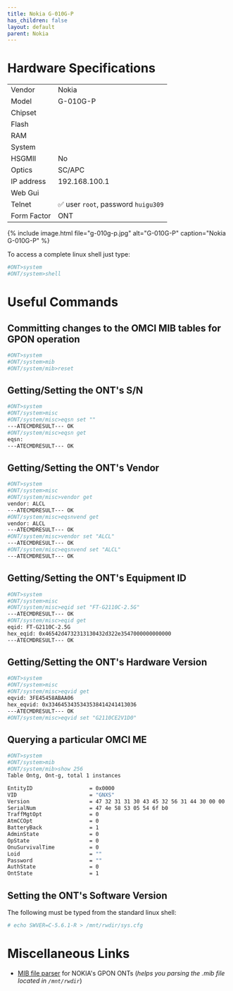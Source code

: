 ```yaml
---
title: Nokia G-010G-P
has_children: false
layout: default
parent: Nokia
---
```


# Hardware Specifications

|             |          |
| ----------- | -------- |
| Vendor      | Nokia    |
| Model       | G-010G-P |
| Chipset     |          |
| Flash       |          |
| RAM         |          |
| System      |          |
| HSGMII      | No       |
| Optics      | SC/APC   |
| IP address  | 192.168.100.1 |
| Web Gui     |          |
| Telnet      | ✅ user `root`, password `huigu309` |
| Form Factor | ONT      |

{% include image.html file="g-010g-p.jpg"  alt="G-010G-P" caption="Nokia G-010G-P" %}

To access a complete linux shell just type:
```sh
#ONT>system
#ONT/system>shell
```

# Useful Commands

## Committing changes to the OMCI MIB tables for GPON operation
```sh
#ONT>system
#ONT/system>mib
#ONT/system/mib>reset
```

## Getting/Setting the ONT's S/N
```sh
#ONT>system
#ONT/system>misc
#ONT/system/misc>eqsn set ""
---ATECMDRESULT--- OK
#ONT/system/misc>eqsn get
eqsn: 
---ATECMDRESULT--- OK
```

## Getting/Setting the ONT's Vendor
```sh
#ONT>system
#ONT/system>misc
#ONT/system/misc>vendor get
vendor: ALCL
---ATECMDRESULT--- OK
#ONT/system/misc>eqsnvend get
vendor: ALCL
---ATECMDRESULT--- OK
#ONT/system/misc>vendor set "ALCL"
---ATECMDRESULT--- OK
#ONT/system/misc>eqsnvend set "ALCL"
---ATECMDRESULT--- OK

```

## Getting/Setting the ONT's Equipment ID
```sh
#ONT>system
#ONT/system>misc
#ONT/system/misc>eqid set "FT-G2110C-2.5G"
---ATECMDRESULT--- OK
#ONT/system/misc>eqid get
eqid: FT-G2110C-2.5G
hex_eqid: 0x46542d4732313130432d322e3547000000000000
---ATECMDRESULT--- OK
```

## Getting/Setting the ONT's Hardware Version
```sh
#ONT>system
#ONT/system>misc
#ONT/system/misc>eqvid get
eqvid: 3FE45458ABAA06
hex_eqvid: 0x3346453435343538414241413036
---ATECMDRESULT--- OK
#ONT/system/misc>eqvid set "G2110CE2V1D0"
```

## Querying a particular OMCI ME
```sh
#ONT>system
#ONT/system>mib
#ONT/system/mib>show 256
Table Ontg, Ont-g, total 1 instances

EntityID                  = 0x0000
VID                       = "GNXS"
Version                   = 47 32 31 31 30 43 45 32 56 31 44 30 00 00
SerialNum                 = 47 4e 58 53 05 54 6f b0
TraffMgtOpt               = 0
AtmCCOpt                  = 0
BatteryBack               = 1
AdminState                = 0
OpState                   = 0
OnuSurvivalTime           = 0
Loid                      = ""
Password                  = ""
AuthState                 = 0
OntState                  = 1
```

## Setting the ONT's Software Version
The following must be typed from the standard linux shell:
```sh
# echo SWVER=C-5.6.1-R > /mnt/rwdir/sys.cfg
```

# Miscellaneous Links
- <a href="https://github.com/nanomad/nokia-ont-mib-parser">MIB file parser</a> for NOKIA's GPON ONTs (*helps you parsing the .mib file located in `/mnt/rwdir`*)


